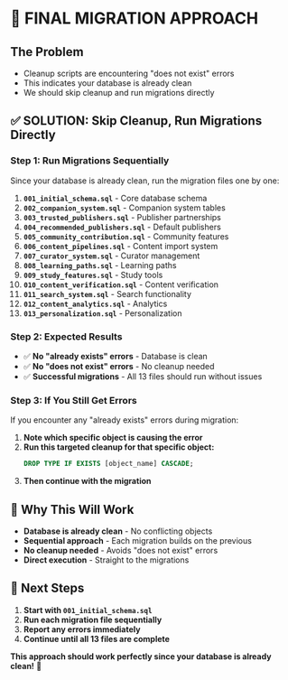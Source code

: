 # 🚀 **FINAL MIGRATION APPROACH**

## **The Problem**
- Cleanup scripts are encountering "does not exist" errors
- This indicates your database is already clean
- We should skip cleanup and run migrations directly

## **✅ SOLUTION: Skip Cleanup, Run Migrations Directly**

### **Step 1: Run Migrations Sequentially**
Since your database is already clean, run the migration files one by one:

1. **`001_initial_schema.sql`** - Core database schema
2. **`002_companion_system.sql`** - Companion system tables
3. **`003_trusted_publishers.sql`** - Publisher partnerships
4. **`004_recommended_publishers.sql`** - Default publishers
5. **`005_community_contribution.sql`** - Community features
6. **`006_content_pipelines.sql`** - Content import system
7. **`007_curator_system.sql`** - Curator management
8. **`008_learning_paths.sql`** - Learning paths
9. **`009_study_features.sql`** - Study tools
10. **`010_content_verification.sql`** - Content verification
11. **`011_search_system.sql`** - Search functionality
12. **`012_content_analytics.sql`** - Analytics
13. **`013_personalization.sql`** - Personalization

### **Step 2: Expected Results**
- ✅ **No "already exists" errors** - Database is clean
- ✅ **No "does not exist" errors** - No cleanup needed
- ✅ **Successful migrations** - All 13 files should run without issues

### **Step 3: If You Still Get Errors**
If you encounter any "already exists" errors during migration:

1. **Note which specific object is causing the error**
2. **Run this targeted cleanup for that specific object:**
   ```sql
   DROP TYPE IF EXISTS [object_name] CASCADE;
   ```
3. **Then continue with the migration**

## **🎯 Why This Will Work**

- **Database is already clean** - No conflicting objects
- **Sequential approach** - Each migration builds on the previous
- **No cleanup needed** - Avoids "does not exist" errors
- **Direct execution** - Straight to the migrations

## **🚀 Next Steps**

1. **Start with `001_initial_schema.sql`**
2. **Run each migration file sequentially**
3. **Report any errors immediately**
4. **Continue until all 13 files are complete**

**This approach should work perfectly since your database is already clean!** 🎉
